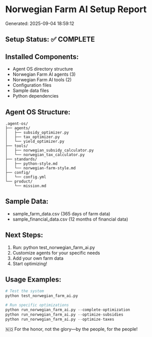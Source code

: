 # Norwegian Farm AI Setup Report
Generated: 2025-09-04 18:59:12

## Setup Status: ✅ COMPLETE

## Installed Components:
- Agent OS directory structure
- Norwegian Farm AI agents (3)
- Norwegian Farm AI tools (2)
- Configuration files
- Sample data files
- Python dependencies

## Agent OS Structure:
```
.agent-os/
├── agents/
│   ├── subsidy_optimizer.py
│   ├── tax_optimizer.py
│   └── yield_optimizer.py
├── tools/
│   ├── norwegian_subsidy_calculator.py
│   └── norwegian_tax_calculator.py
├── standards/
│   ├── python-style.md
│   └── norwegian-farm-style.md
├── config/
│   └── config.yml
└── product/
    └── mission.md
```

## Sample Data:
- sample_farm_data.csv (365 days of farm data)
- sample_financial_data.csv (12 months of financial data)

## Next Steps:
1. Run: python test_norwegian_farm_ai.py
2. Customize agents for your specific needs
3. Add your own farm data
4. Start optimizing!

## Usage Examples:
```python
# Test the system
python test_norwegian_farm_ai.py

# Run specific optimizations
python run_norwegian_farm_ai.py --complete-optimization
python run_norwegian_farm_ai.py --optimize-subsidies
python run_norwegian_farm_ai.py --optimize-taxes
```

🇳🇴 For the honor, not the glory—by the people, for the people!
